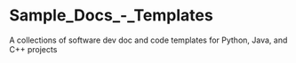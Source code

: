 # Sample_Docs_-_Templates
A collections of software dev doc and code templates for Python, Java, and C++ projects
